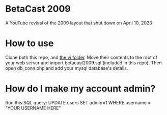 # BetaCast 2009
A YouTube revival of the 2009 layout that shut down on April 10, 2023

# How to use
Clone both this repo, and [the vi folder](https://github.com/qffx/betacast-vi-folder). 
Move their contents to the root of your web server and import betacast2009.sql (included in this repo).
Then open db_conn.php and add your mysql database's details.

# How do I make my account admin?
Run this SQL query: UPDATE users SET admin=1 WHERE username = "YOUR USERNAME HERE"


